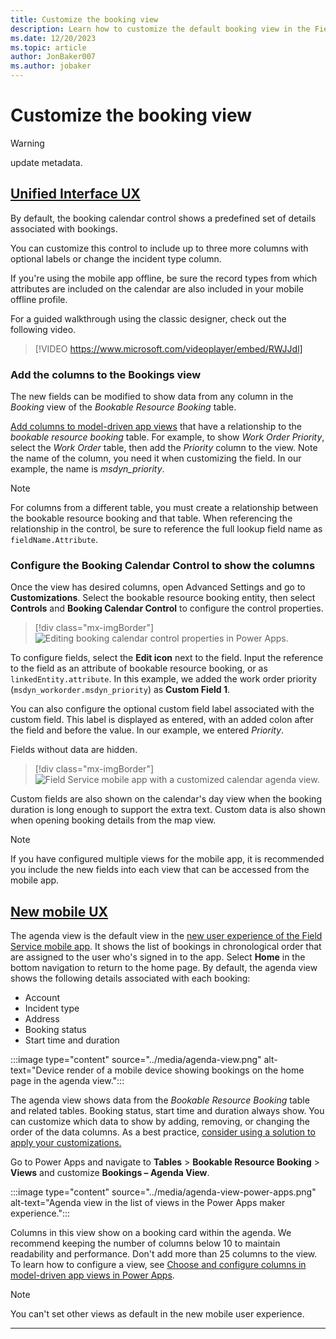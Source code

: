 ```yaml
---
title: Customize the booking view
description: Learn how to customize the default booking view in the Field Service mobile experience.
ms.date: 12/20/2023
ms.topic: article
author: JonBaker007
ms.author: jobaker
---
```


# Customize the booking view

> [!WARNING]
> update metadata. 

## [Unified Interface UX](#tab/vCurrent)

By default, the booking calendar control shows a predefined set of details associated with bookings.

You can customize this control to include up to three more columns with optional labels or change the incident type column.

If you're using the mobile app offline, be sure the record types from which attributes are included on the calendar are also included in your mobile offline profile.

For a guided walkthrough using the classic designer, check out the following video.

> [!VIDEO https://www.microsoft.com/videoplayer/embed/RWJJdl]

### Add the columns to the Bookings view

The new fields can be modified to show data from any column in the *Booking* view of the *Bookable Resource Booking* table.

[Add columns to model-driven app views](/power-apps/maker/model-driven-apps/choose-and-configure-columns#adding-columns) that have a relationship to the *bookable resource booking* table. For example, to show *Work Order Priority*, select the *Work Order* table, then add the *Priority* column to the view. Note the name of the column, you need it when customizing the field. In our example, the name is *msdyn_priority*.

> [!Note]
> For columns from a different table, you must create a relationship between the bookable resource booking and that table. When referencing the relationship in the control, be sure to reference the full lookup field name as `fieldName.Attribute`.

### Configure the Booking Calendar Control to show the columns

Once the view has desired columns, open Advanced Settings and go to **Customizations**. Select the bookable resource booking entity, then select **Controls** and **Booking Calendar Control** to configure the control properties.

> [!div class="mx-imgBorder"]
> ![Editing booking calendar control properties in Power Apps.](../media/mobile-2020-calendar-control-2.png)

To configure fields, select the **Edit icon** next to the field. Input the reference to the field as an attribute of bookable resource booking, or as `linkedEntity.attribute`. In this example, we added the work order priority (`msdyn_workorder.msdyn_priority`) as **Custom Field 1**.

You can also configure the optional custom field label associated with the custom field. This label is displayed as entered, with an added colon after the field and before the value. In our example, we entered *Priority*.

Fields without data are hidden.

> [!div class="mx-imgBorder"]
> ![Field Service mobile app with a customized calendar agenda view.](../media/mobile-2020-calendar-control-3.png)

Custom fields are also shown on the calendar's day view when the booking duration is long enough to support the extra text. Custom data is also shown when opening booking details from the map view.

> [!Note]
> If you have configured multiple views for the mobile app, it is recommended you include the new fields into each view that can be accessed from the mobile app.

## [New mobile UX](#tab/vNext)

The agenda view is the default view in the [new user experience of the Field Service mobile app](set-up-field-service-mobile.md). It shows the list of bookings in chronological order that are assigned to the user who's signed in to the app. Select **Home** in the bottom navigation to return to the home page. By default, the agenda view shows the following details associated with each booking:

- Account
- Incident type
- Address
- Booking status
- Start time and duration

:::image type="content" source="../media/agenda-view.png" alt-text="Device render of a mobile device showing bookings on the home page in the agenda view.":::

The agenda view shows data from the *Bookable Resource Booking* table and related tables. Booking status, start time and duration always show. You can customize which data to show by adding, removing, or changing the order of the data columns. As a best practice, [consider using a solution to apply your customizations.](/power-apps/maker/data-platform/solutions-overview)

Go to Power Apps and navigate to **Tables** > **Bookable Resource Booking** > **Views** and customize **Bookings – Agenda View**.

:::image type="content" source="../media/agenda-view-power-apps.png" alt-text="Agenda view in the list of views in the Power Apps maker experience.":::

Columns in this view show on a booking card within the agenda. We recommend keeping the number of columns below 10 to maintain readability and performance. Don't add more than 25 columns to the view. To learn how to configure a view, see [Choose and configure columns in model-driven app views in Power Apps](/power-apps/maker/model-driven-apps/choose-and-configure-columns).  

> [!NOTE]
> You can't set other views as default in the new mobile user experience.

---
